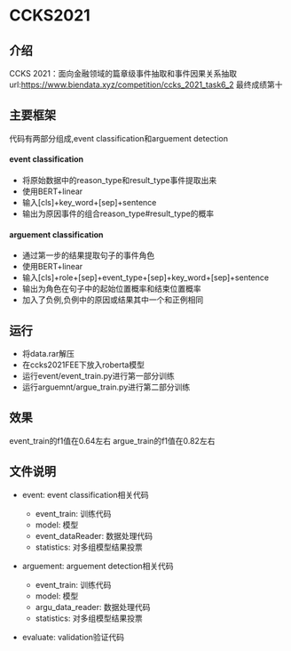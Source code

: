 ﻿# CCKS2021

## 介绍
CCKS 2021：面向金融领域的篇章级事件抽取和事件因果关系抽取
url:https://www.biendata.xyz/competition/ccks_2021_task6_2
最终成绩第十

## 主要框架
代码有两部分组成,event classification和arguement detection

#### event classification
- 将原始数据中的reason_type和result_type事件提取出来
- 使用BERT+linear
- 输入[cls]+key_word+[sep]+sentence
- 输出为原因事件的组合reason_type#result_type的概率

#### arguement classification
- 通过第一步的结果提取句子的事件角色
- 使用BERT+linear
- 输入[cls]+role+[sep]+event_type+[sep]+key_word+[sep]+sentence
- 输出为角色在句子中的起始位置概率和结束位置概率
- 加入了负例,负例中的原因或结果其中一个和正例相同

## 运行
- 将data.rar解压
- 在ccks2021FEE下放入roberta模型
- 运行event/event_train.py进行第一部分训练
- 运行arguemnt/argue_train.py进行第二部分训练

## 效果
event_train的f1值在0.64左右
argue_train的f1值在0.82左右

## 文件说明
* event: event classification相关代码

  - event_train:  训练代码
  - model:    模型
  - event_dataReader: 数据处理代码
  - statistics:   对多组模型结果投票

* arguement: arguement detection相关代码
  - event_train:  训练代码
  - model:    模型
  - argu_data_reader: 数据处理代码
  - statistics:   对多组模型结果投票

- evaluate: validation验证代码
